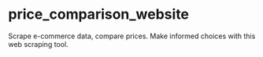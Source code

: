 # price_comparison_website
Scrape e-commerce data, compare prices. Make informed choices with this web scraping tool.
